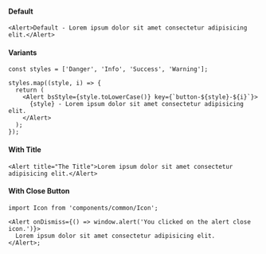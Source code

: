 #### Default

```tsx
<Alert>Default - Lorem ipsum dolor sit amet consectetur adipisicing elit.</Alert>
```

#### Variants

```tsx
const styles = ['Danger', 'Info', 'Success', 'Warning'];

styles.map((style, i) => {
  return (
    <Alert bsStyle={style.toLowerCase()} key={`button-${style}-${i}`}>
      {style} - Lorem ipsum dolor sit amet consectetur adipisicing elit.
    </Alert>
  );
});
```

#### With Title

```tsx
<Alert title="The Title">Lorem ipsum dolor sit amet consectetur adipisicing elit.</Alert>
```

#### With Close Button

```tsx
import Icon from 'components/common/Icon';

<Alert onDismiss={() => window.alert('You clicked on the alert close icon.')}>
  Lorem ipsum dolor sit amet consectetur adipisicing elit.
</Alert>;
```
